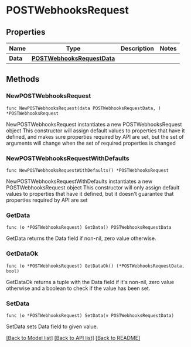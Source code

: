 # POSTWebhooksRequest

## Properties

Name | Type | Description | Notes
------------ | ------------- | ------------- | -------------
**Data** | [**POSTWebhooksRequestData**](POSTWebhooksRequestData.md) |  | 

## Methods

### NewPOSTWebhooksRequest

`func NewPOSTWebhooksRequest(data POSTWebhooksRequestData, ) *POSTWebhooksRequest`

NewPOSTWebhooksRequest instantiates a new POSTWebhooksRequest object
This constructor will assign default values to properties that have it defined,
and makes sure properties required by API are set, but the set of arguments
will change when the set of required properties is changed

### NewPOSTWebhooksRequestWithDefaults

`func NewPOSTWebhooksRequestWithDefaults() *POSTWebhooksRequest`

NewPOSTWebhooksRequestWithDefaults instantiates a new POSTWebhooksRequest object
This constructor will only assign default values to properties that have it defined,
but it doesn't guarantee that properties required by API are set

### GetData

`func (o *POSTWebhooksRequest) GetData() POSTWebhooksRequestData`

GetData returns the Data field if non-nil, zero value otherwise.

### GetDataOk

`func (o *POSTWebhooksRequest) GetDataOk() (*POSTWebhooksRequestData, bool)`

GetDataOk returns a tuple with the Data field if it's non-nil, zero value otherwise
and a boolean to check if the value has been set.

### SetData

`func (o *POSTWebhooksRequest) SetData(v POSTWebhooksRequestData)`

SetData sets Data field to given value.



[[Back to Model list]](../README.md#documentation-for-models) [[Back to API list]](../README.md#documentation-for-api-endpoints) [[Back to README]](../README.md)


